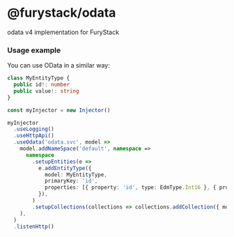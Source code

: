 # @furystack/odata

odata v4 implementation for FuryStack

### Usage example

You can use OData in a similar way:

```ts
class MyEntityType {
  public id!: number
  public value!: string
}

const myInjector = new Injector()

myInjector
  .useLogging()
  .useHttpApi()
  .useOdata('odata.svc', model =>
    model.addNameSpace('default', namespace =>
      namespace
        .setupEntities(e =>
          e.addEntityType({
            model: MyEntityType,
            primaryKey: 'id',
            properties: [{ property: 'id', type: EdmType.Int16 }, { property: 'value', type: EdmType.String }],
          }),
        )
        .setupCollections(collections => collections.addCollection({ model: MyEntityType, name: 'MyEntities' })),
    ),
  )
  .listenHttp()
```

